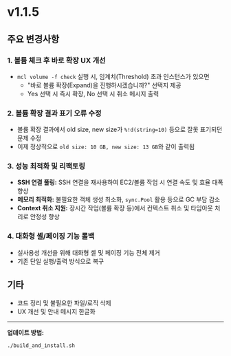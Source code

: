 # v1.1.5

## 주요 변경사항

### 1. 볼륨 체크 후 바로 확장 UX 개선
- `mcl volume -f check` 실행 시, 임계치(Threshold) 초과 인스턴스가 있으면
  - "바로 볼륨 확장(Expand)을 진행하시겠습니까?" 선택지 제공
  - Yes 선택 시 즉시 확장, No 선택 시 취소 메시지 출력

### 2. 볼륨 확장 결과 표기 오류 수정
- 볼륨 확장 결과에서 old size, new size가 `%!d(string=10)` 등으로 잘못 표기되던 문제 수정
- 이제 정상적으로 `old size: 10 GB, new size: 13 GB`와 같이 출력됨

### 3. 성능 최적화 및 리팩토링
- **SSH 연결 풀링:** SSH 연결을 재사용하여 EC2/볼륨 작업 시 연결 속도 및 효율 대폭 향상
- **메모리 최적화:** 불필요한 객체 생성 최소화, `sync.Pool` 활용 등으로 GC 부담 감소
- **Context 취소 지원:** 장시간 작업(볼륨 확장 등)에서 컨텍스트 취소 및 타임아웃 처리로 안정성 향상

### 4. 대화형 셸/페이징 기능 롤백
- 실사용성 개선을 위해 대화형 셸 및 페이징 기능 전체 제거
- 기존 단일 실행/출력 방식으로 복구

## 기타
- 코드 정리 및 불필요한 파일/로직 삭제
- UX 개선 및 안내 메시지 한글화

---

**업데이트 방법:**
```bash
./build_and_install.sh
```